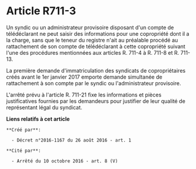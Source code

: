 # Article R711-3

Un syndic ou un administrateur provisoire disposant d'un compte de télédéclarant ne peut saisir des informations pour une
copropriété dont il a la charge, sans que le teneur du registre n'ait au préalable procédé au rattachement de son compte de
télédéclarant à cette copropriété suivant l'une des procédures mentionnées aux articles R. 711-4 à R. 711-8 et R. 711-13. 

La première demande d'immatriculation des syndicats de copropriétaires créés avant le 1er janvier 2017 emporte demande
simultanée de rattachement à son compte par le syndic ou l'administrateur provisoire. 

L'arrêté prévu à l'article R. 711-21 fixe les informations et pièces justificatives fournies par les demandeurs pour
justifier de leur qualité de représentant légal du syndicat.

**Liens relatifs à cet article**

	**Créé par**:

	  - Décret n°2016-1167 du 26 août 2016 - art. 1

	**Cité par**:

	  - Arrêté du 10 octobre 2016 - art. 8 (V)
